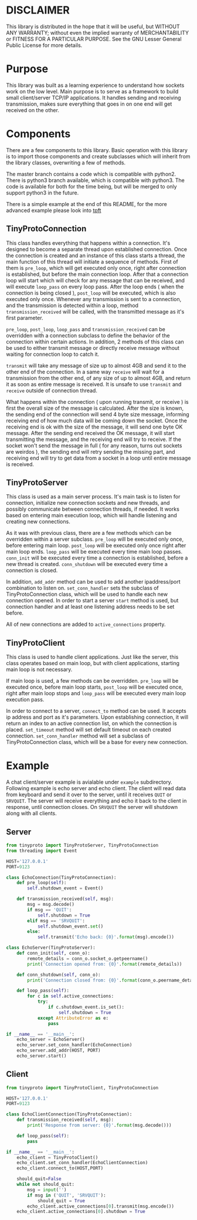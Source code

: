 # DISCLAIMER
This library is distributed in the hope that it will be useful, but WITHOUT ANY WARRANTY; without even the implied warranty of MERCHANTABILITY or FITNESS FOR A PARTICULAR PURPOSE.  See the GNU Lesser General Public License for more details.

# Purpose
This library was built as a learning experience to understand how sockets work on the low level. Main purpose is to serve as a framework to build small client/server TCP/IP applications. It handles sending and receiving transmission, makes sure everything that goes in on one end will get received on the other.

# Components
There are a few components to this library. Basic operation with this library is to import those components and create subclasses which will inherit from the library classes, overwriting a few of methods.

The master branch contains a code which is compatible with python2. There is python3 branch available, which is compatible with python3. The code is available for both for the time being, but will be merged to only support python3 in the future.

There is a simple example at the end of this README, for the more advanced example please look into [tpft](https://github.com/Spajderix/tpft)

## TinyProtoConnection
This class handles everything that happens within a connection. It's designed to become a separate thread upon established connection. Once the connection is created and an instance of this class starts a thread, the main function of this thread will initiate a sequence of methods. First of them is `pre_loop`, which will get executed only once, right after connection is established, but before the main connection loop. After that a connection loop will start which will check for any message that can be received, and will execute `loop_pass` on every loop pass. After the loop ends ( when the connection is being closed ), `post_loop` will be executed, which is also executed only once. Whenever any transmission is sent to a connection, and the transmission is detected within a loop, method `transmission_received` will be called, with the transmitted message as it's first parameter.

`pre_loop`, `post_loop`, `loop_pass` and `transmission_received` can be overridden with a connection subclass to define the behavior of the connection within certain actions. In addition, 2 methods of this class can be used to either transmit message or directly receive message without waiting for connection loop to catch it.

`transmit` will take any message of size up to almost 4GB and send it to the other end of the connection. In a same way `receive` will wait for a transmission from the other end, of any size of up to almost 4GB, and return it as soon as entire message is received. It is unsafe to use `transmit` and `receive` outside of connection thread.

What happens within the connection ( upon running transmit, or receive ) is first the overall size of the message is calculated. After the size is known, the sending end of the connection will send 4 byte size message, informing receiving end of how much data will be coming down the socket. Once the receiving end is ok with the size of the message, it will send one byte OK message. After the sending end received the OK message, it will start transmitting the message, and the receiving end will try to receive. If the socket won't send the message in full ( for any reason, turns out sockets are weirdos ), the sending end will retry sending the missing part, and receiving end will try to get data from a socket in a loop until entire message is received.

## TinyProtoServer
This class is used as a main server process. It's main task is to listen for connection, initialize new connection sockets and new threads, and possibly communicate between connection threads, if needed. It works based on entering main execution loop, which will handle listening and creating new connections.

As it was with previous class, there are a few methods which can be overridden within a server subclass. `pre_loop` will be executed only once, before entering main loop. `post_loop` will be executed only once right after main loop ends. `loop_pass` will be executed every time main loop passes. `conn_init` will be executed every time a connection is established, before a new thread is created. `conn_shutdown` will be executed every time a connection is closed.

In addition, `add_addr` method can be used to add another ipaddress/port combination to listen on. `set_conn_handler` sets the subclass of TinyProtoConnection class, which will be used to handle each new connection opened. In order to start a server `start` method is used, but connection handler and at least one listening address needs to be set before.

All of new connections are added to `active_connections` property.

## TinyProtoClient
This class is used to handle client applications. Just like the server, this class operates based on main loop, but with client applications, starting main loop is not necessary.

If main loop is used, a few methods can be overridden. `pre_loop` will be executed once, before main loop starts, `post_loop` will be executed once, right after main loop stops and `loop_pass` will be executed every main loop execution pass.

In order to connect to a server, `connect_to` method can be used. It accepts ip address and port as it's parameters. Upon establishing connection, it will return an index to an active connection list, on which the connection is placed. `set_timeout` method will set default timeout on each created connection. `set_conn_handler` method will set a subclass of TinyProtoConnection class, which will be a base for every new connection.

# Example
A chat client/server example is avialable under `example` subdirectory. Following example is echo server and echo client. The client will read data from keyboard and send it over to the server, until it receives `QUIT` or `SRVQUIT`. The server will receive everything and echo it back to the client in response, until connection closes. On `SRVQUIT` the server will shutdown along with all clients.

## Server
```python
from tinyproto import TinyProtoServer, TinyProtoConnection
from threading import Event

HOST='127.0.0.1'
PORT=9123

class EchoConnection(TinyProtoConnection):
    def pre_loop(self):
        self.shutdown_event = Event()

    def transmission_received(self, msg):
        msg = msg.decode()
        if msg == 'QUIT':
            self.shutdown = True
        elif msg == 'SRVQUIT':
            self.shutdown_event.set()
        else:
            self.transmit('Echo back: {0}'.format(msg).encode())

class EchoServer(TinyProtoServer):
    def conn_init(self, conn_o):
        remote_details = conn_o.socket_o.getpeername()
        print('Connection opened from: {0}'.format(remote_details))

    def conn_shutdown(self, conn_o):
        print('Connection closed from: {0}'.format(conn_o.peername_details))

    def loop_pass(self):
        for c in self.active_connections:
            try:
                if c.shutdown_event.is_set():
                    self.shutdown = True
            except AttributeError as e:
                pass

if __name__ == '__main__':
    echo_server = EchoServer()
    echo_server.set_conn_handler(EchoConnection)
    echo_server.add_addr(HOST, PORT)
    echo_server.start()
```

## Client
```python
from tinyproto import TinyProtoClient, TinyProtoConnection

HOST='127.0.0.1'
PORT=9123

class EchoClientConnection(TinyProtoConnection):
    def transmission_received(self, msg):
        print('Response from server: {0}'.format(msg.decode()))

    def loop_pass(self):
        pass

if __name__ == '__main__':
    echo_client = TinyProtoClient()
    echo_client.set_conn_handler(EchoClientConnection)
    echo_client.connect_to(HOST,PORT)

    should_quit=False
    while not should_quit:
        msg = input('')
        if msg in ('QUIT', 'SRVQUIT'):
            should_quit = True
        echo_client.active_connections[0].transmit(msg.encode())
    echo_client.active_connections[0].shutdown = True
```
